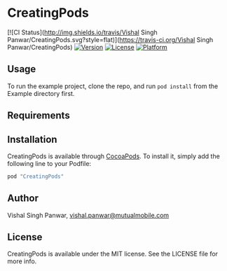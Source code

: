# CreatingPods

[![CI Status](http://img.shields.io/travis/Vishal Singh Panwar/CreatingPods.svg?style=flat)](https://travis-ci.org/Vishal Singh Panwar/CreatingPods)
[![Version](https://img.shields.io/cocoapods/v/CreatingPods.svg?style=flat)](http://cocoapods.org/pods/CreatingPods)
[![License](https://img.shields.io/cocoapods/l/CreatingPods.svg?style=flat)](http://cocoapods.org/pods/CreatingPods)
[![Platform](https://img.shields.io/cocoapods/p/CreatingPods.svg?style=flat)](http://cocoapods.org/pods/CreatingPods)

## Usage

To run the example project, clone the repo, and run `pod install` from the Example directory first.

## Requirements

## Installation

CreatingPods is available through [CocoaPods](http://cocoapods.org). To install
it, simply add the following line to your Podfile:

```ruby
pod "CreatingPods"
```

## Author

Vishal Singh Panwar, vishal.panwar@mutualmobile.com

## License

CreatingPods is available under the MIT license. See the LICENSE file for more info.
